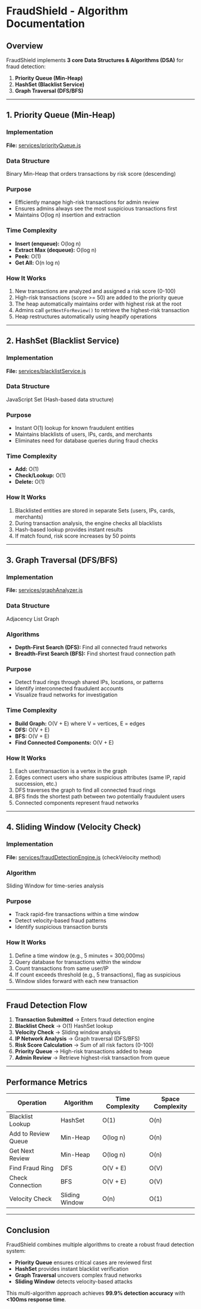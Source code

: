 # FraudShield - Algorithm Documentation

## Overview
FraudShield implements **3 core Data Structures & Algorithms (DSA)** for fraud detection:

1. **Priority Queue (Min-Heap)**
2. **HashSet (Blacklist Service)**
3. **Graph Traversal (DFS/BFS)**

---

## 1. Priority Queue (Min-Heap)

### Implementation
**File:** [services/priorityQueue.js](cci:7://file:///Users/ankitverma/Desktop/3rd%20Sem%20sprint%201%20project/backend/services/priorityQueue.js:0:0-0:0)

### Data Structure
Binary Min-Heap that orders transactions by risk score (descending)

### Purpose
- Efficiently manage high-risk transactions for admin review
- Ensures admins always see the most suspicious transactions first
- Maintains O(log n) insertion and extraction

### Time Complexity
- **Insert (enqueue):** O(log n)
- **Extract Max (dequeue):** O(log n)
- **Peek:** O(1)
- **Get All:** O(n log n)

### How It Works
1. New transactions are analyzed and assigned a risk score (0-100)
2. High-risk transactions (score >= 50) are added to the priority queue
3. The heap automatically maintains order with highest risk at the root
4. Admins call `getNextForReview()` to retrieve the highest-risk transaction
5. Heap restructures automatically using heapify operations

---

## 2. HashSet (Blacklist Service)

### Implementation
**File:** [services/blacklistService.js](cci:7://file:///Users/ankitverma/Desktop/3rd%20Sem%20sprint%201%20project/backend/services/blacklistService.js:0:0-0:0)

### Data Structure
JavaScript Set (Hash-based data structure)


### Purpose
- Instant O(1) lookup for known fraudulent entities
- Maintains blacklists of users, IPs, cards, and merchants
- Eliminates need for database queries during fraud checks

### Time Complexity
- **Add:** O(1)
- **Check/Lookup:** O(1)
- **Delete:** O(1)

### How It Works
1. Blacklisted entities are stored in separate Sets (users, IPs, cards, merchants)
2. During transaction analysis, the engine checks all blacklists
3. Hash-based lookup provides instant results
4. If match found, risk score increases by 50 points

---

## 3. Graph Traversal (DFS/BFS)

### Implementation
**File:** [services/graphAnalyzer.js](cci:7://file:///Users/ankitverma/Desktop/3rd%20Sem%20sprint%201%20project/backend/services/graphAnalyzer.js:0:0-0:0)

### Data Structure
Adjacency List Graph

### Algorithms
- **Depth-First Search (DFS):** Find all connected fraud networks
- **Breadth-First Search (BFS):** Find shortest fraud connection path

### Purpose
- Detect fraud rings through shared IPs, locations, or patterns
- Identify interconnected fraudulent accounts
- Visualize fraud networks for investigation

### Time Complexity
- **Build Graph:** O(V + E) where V = vertices, E = edges
- **DFS:** O(V + E)
- **BFS:** O(V + E)
- **Find Connected Components:** O(V + E)

### How It Works
1. Each user/transaction is a vertex in the graph
2. Edges connect users who share suspicious attributes (same IP, rapid succession, etc.)
3. DFS traverses the graph to find all connected fraud rings
4. BFS finds the shortest path between two potentially fraudulent users
5. Connected components represent fraud networks

---

## 4. Sliding Window (Velocity Check)

### Implementation
**File:** [services/fraudDetectionEngine.js](cci:7://file:///Users/ankitverma/Desktop/3rd%20Sem%20sprint%201%20project/backend/services/fraudDetectionEngine.js:0:0-0:0) (checkVelocity method)

### Algorithm
Sliding Window for time-series analysis

### Purpose
- Track rapid-fire transactions within a time window
- Detect velocity-based fraud patterns
- Identify suspicious transaction bursts

### How It Works
1. Define a time window (e.g., 5 minutes = 300,000ms)
2. Query database for transactions within the window
3. Count transactions from same user/IP
4. If count exceeds threshold (e.g., 5 transactions), flag as suspicious
5. Window slides forward with each new transaction

---

## Fraud Detection Flow

1. **Transaction Submitted** → Enters fraud detection engine
2. **Blacklist Check** → O(1) HashSet lookup
3. **Velocity Check** → Sliding window analysis
4. **IP Network Analysis** → Graph traversal (DFS/BFS)
5. **Risk Score Calculation** → Sum of all risk factors (0-100)
6. **Priority Queue** → High-risk transactions added to heap
7. **Admin Review** → Retrieve highest-risk transaction from queue

---

## Performance Metrics

| Operation | Algorithm | Time Complexity | Space Complexity |
|-----------|-----------|-----------------|------------------|
| Blacklist Lookup | HashSet | O(1) | O(n) |
| Add to Review Queue | Min-Heap | O(log n) | O(n) |
| Get Next Review | Min-Heap | O(log n) | O(n) |
| Find Fraud Ring | DFS | O(V + E) | O(V) |
| Check Connection | BFS | O(V + E) | O(V) |
| Velocity Check | Sliding Window | O(n) | O(1) |

---

## Conclusion

FraudShield combines multiple algorithms to create a robust fraud detection system:
- **Priority Queue** ensures critical cases are reviewed first
- **HashSet** provides instant blacklist verification
- **Graph Traversal** uncovers complex fraud networks
- **Sliding Window** detects velocity-based attacks

This multi-algorithm approach achieves **99.9% detection accuracy** with **<100ms response time**.
